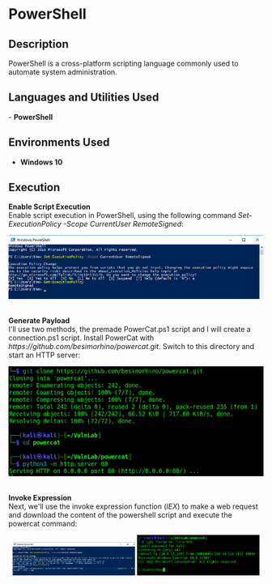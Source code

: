 <h1>PowerShell</h1>

<h2>Description</h2>
PowerShell is a cross-platform scripting language commonly used to automate system administration.<br />

<h2>Languages and Utilities Used</h2>
- <b>PowerShell</b><br />

<h2>Environments Used </h2>

- <b>Windows 10</b>

<h2>Execution</h2>
<b>Enable Script Execution</b><br />
Enable script execution in PowerShell, using the following command <i>Set-ExecutionPolicy -Scope CurrentUser RemoteSigned</i>:
 <p align="center">
  <img src="../imgs/enable_script.png"/>
 </p><br/>
<b>Generate Payload</b><br />
I'll use two methods, the premade PowerCat.ps1 script and I will create a connection.ps1 script. Install PowerCat with <i>https://github.com/besimorhino/powercat.git</i>. Switch to this directory and start an HTTP server:
 <p align="center">
  <img src="../imgs/powercat.png"/>
 </p><br/>
<b>Invoke Expression</b><br />
Next, we'll use the invoke expression function (<i>IEX</i>) to make a web request and download the content of the powershell script and execute the powercat command:
 <p align="center">
  <img src="../imgs/powercat_iex.png" width="48%"/>
  <img src="../imgs/powercat_connection.png" width="48%"/>
 </p><br/>
 
 
 
 
 <!--
 ```diff
- text in red
+ text in green
! text in orange
# text in gray
@@ text in purple (and bold)@@
```
--!>
